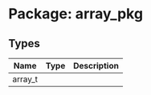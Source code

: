 # Package: array_pkg
## Types
| Name    | Type | Description |
| ------- | ---- | ----------- |
| array_t |      |             |
